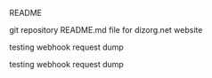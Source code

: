 README

git repository README.md file for dizorg.net website

testing webhook request dump

testing webhook request dump
